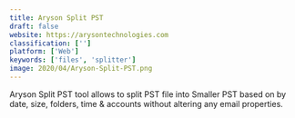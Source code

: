 ```yaml
---
title: Aryson Split PST
draft: false 
website: https://arysontechnologies.com
classification: ['']
platform: ['Web']
keywords: ['files', 'splitter']
image: 2020/04/Aryson-Split-PST.png
---
```

Aryson Split PST tool allows to split PST file into Smaller PST based on by date, size, folders, time & accounts without altering any email properties.